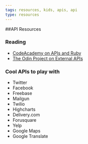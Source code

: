 ```yaml
---
tags: resources, kids, apis, api
type: resources
---
```


##API Resources

### Reading

+ [CodeAcademy on APIs and Ruby](http://www.codecademy.com/courses/ruby-beginner-en-pEdhY/0/1)
+ [The Odin Project on External APIs](http://www.theodinproject.com/ruby-on-rails/working-with-external-apis)


### Cool APIs to play with

+ Twitter
+ Facebook
+ Freebase
+ Mailgun
+ Twilio
+ Highcharts
+ Delivery.com
+ Forusquare
+ Yelp
+ Google Maps
+ Google Translate

